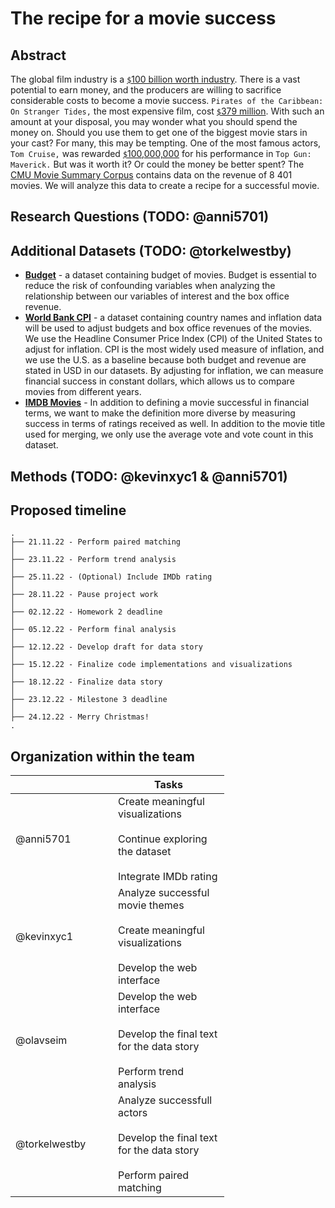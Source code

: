 # The recipe for a movie success 
## Abstract
The global film industry is a [`$`100 billion worth industry](https://en.wikipedia.org/wiki/Film_industry). There is a vast potential to earn money, and the producers are willing to sacrifice considerable costs to become a movie success. `Pirates of the Caribbean: On Stranger Tides,` the most expensive film, cost [`$`379 million](https://en.wikipedia.org/wiki/List_of_most_expensive_films). With such an amount at your disposal, you may wonder what you should spend the money on. Should you use them to get one of the biggest movie stars in your cast? For many, this may be tempting. One of the most famous actors, `Tom Cruise,` was rewarded [`$`100,000,000](https://en.wikipedia.org/wiki/List_of_highest-paid_film_actors) for his performance in `Top Gun: Maverick.` But was it worth it? Or could the money be better spent? The [CMU Movie Summary Corpus](http://www.cs.cmu.edu/~ark/personas/) contains data on the revenue of  8 401 movies. We will analyze this data to create a recipe for a successful movie.

## Research Questions (TODO: @anni5701)

## Additional Datasets (TODO: @torkelwestby)
- [**Budget**](https://www.kaggle.com/datasets/rounakbanik/the-movies-dataset?resource=download&select=movies_metadata.csv) - a dataset containing budget of movies. Budget is essential to reduce the risk of confounding variables when analyzing the relationship between our variables of interest and the box office revenue. 
- [**World Bank CPI**](https://data.worldbank.org/indicator/FP.CPI.TOTL.ZG?end=2012&start=1990&view=chart) - a dataset containing country names and inflation data will be used to adjust budgets and box office revenues of the movies. We use the Headline Consumer Price Index (CPI) of the United States to adjust for inflation. CPI is the most widely used measure of inflation, and we use the U.S. as a baseline because both budget and revenue are stated in USD in our datasets. By adjusting for inflation, we can measure financial success in constant dollars, which allows us to compare movies from different years. 
- [**IMDB Movies**](https://www.imdb.com/interfaces/) - In addition to defining a movie successful in financial terms, we want to make the definition more diverse by measuring success in terms of ratings received as well. In addition to the movie title used for merging, we only use the average vote and vote count in this dataset. 


## Methods (TODO: @kevinxyc1 & @anni5701)

## Proposed timeline
```
.
├── 21.11.22 - Perform paired matching
│  
├── 23.11.22 - Perform trend analysis
│  
├── 25.11.22 - (Optional) Include IMDb rating
│  
├── 28.11.22 - Pause project work
│  
├── 02.12.22 - Homework 2 deadline
│    
├── 05.12.22 - Perform final analysis
│  
├── 12.12.22 - Develop draft for data story
│  
├── 15.12.22 - Finalize code implementations and visualizations
│  
├── 18.12.22 - Finalize data story
│  
├── 23.12.22 - Milestone 3 deadline
│  
├── 24.12.22 - Merry Christmas!
.

```

## Organization within the team 
<table class="tg" style="undefined;table-layout: fixed; width: 342px">
<colgroup>
<col style="width: 164px">
<col style="width: 178px">
</colgroup>
<thead>
  <tr>
    <th class="tg-0lax"></th>
    <th class="tg-0lax">Tasks</th>
  </tr>
</thead>
<tbody>
  <tr>
    <td class="tg-0lax">@anni5701</td>
    <td class="tg-0lax">Create meaningful visualizations<br><br>Continue exploring the dataset<br><br>Integrate IMDb rating</td>
  </tr>
  <tr>
    <td class="tg-0lax">@kevinxyc1</td>
    <td class="tg-0lax">Analyze successful movie themes<br><br>Create meaningful visualizations<br><br>Develop the web interface</td>
  </tr>
  <tr>
    <td class="tg-0lax">@olavseim</td>
    <td class="tg-0lax">Develop the web interface<br><br>Develop the final text for the data story<br><br>Perform trend analysis</td>
  </tr>
  <tr>
    <td class="tg-0lax">@torkelwestby</td>
    <td class="tg-0lax">Analyze successfull actors<br><br>Develop the final text for the data story<br><br>Perform paired matching</td>
  </tr>
</tbody>
</table>